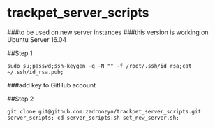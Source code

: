 # trackpet_server_scripts
###to be used on new server instances
###this version is working on Ubuntu Server 16.04

##Step 1
```
sudo su;passwd;ssh-keygen -q -N "" -f /root/.ssh/id_rsa;cat ~/.ssh/id_rsa.pub;
```
###add key to GitHub account

##Step 2
```
git clone git@github.com:zadroozyn/trackpet_server_scripts.git server_scripts; cd server_scripts;sh set_new_server.sh;
```
